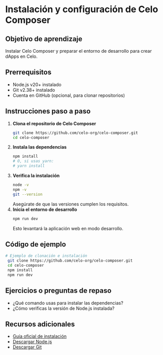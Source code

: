 # Instalación y configuración de Celo Composer

## Objetivo de aprendizaje
Instalar Celo Composer y preparar el entorno de desarrollo para crear dApps en Celo.

## Prerrequisitos
- Node.js v20+ instalado
- Git v2.38+ instalado
- Cuenta en GitHub (opcional, para clonar repositorios)

## Instrucciones paso a paso
1. **Clona el repositorio de Celo Composer**
   ```bash
   git clone https://github.com/celo-org/celo-composer.git
   cd celo-composer
   ```
2. **Instala las dependencias**
   ```bash
   npm install
   # O, si usas yarn:
   # yarn install
   ```
3. **Verifica la instalación**
   ```bash
   node -v
   npm -v
   git --version
   ```
   Asegúrate de que las versiones cumplen los requisitos.
4. **Inicia el entorno de desarrollo**
   ```bash
   npm run dev
   ```
   Esto levantará la aplicación web en modo desarrollo.

## Código de ejemplo
```bash
# Ejemplo de clonación e instalación
 git clone https://github.com/celo-org/celo-composer.git
 cd celo-composer
 npm install
 npm run dev
```

## Ejercicios o preguntas de repaso
- ¿Qué comando usas para instalar las dependencias?
- ¿Cómo verificas la versión de Node.js instalada?

## Recursos adicionales
- [Guía oficial de instalación](https://github.com/celo-org/celo-composer#installation)
- [Descargar Node.js](https://nodejs.org/)
- [Descargar Git](https://git-scm.com/) 